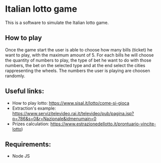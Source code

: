 # Italian lotto game

This is a software to simulate the Italian lotto game.

## How to play

Once the game start the user is able to choose how many bills (ticket) he want to play, with the maximum amount of 5.
For each bills he will choose the quantity of numbers to play, the type of bet he want to do with those numbers, the bet on the selected type and at the end select the cities rappresenting the wheels.
The numbers the user is playing are choosen randomly.

## Useful links:

- How to play lotto: https://www.sisal.it/lotto/come-si-gioca
- Extraction's example: https://www.servizitelevideo.rai.it/televideo/pub/pagina.jsp?p=786&s=0&r=Nazionale&idmenumain=0
- Prizes calculation: https://www.estrazionedellotto.it/prontuario-vincite-lotto)

## Requirements:

- Node JS
